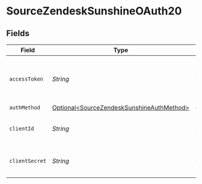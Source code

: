 # SourceZendeskSunshineOAuth20


## Fields

| Field                                                                                                | Type                                                                                                 | Required                                                                                             | Description                                                                                          |
| ---------------------------------------------------------------------------------------------------- | ---------------------------------------------------------------------------------------------------- | ---------------------------------------------------------------------------------------------------- | ---------------------------------------------------------------------------------------------------- |
| `accessToken`                                                                                        | *String*                                                                                             | :heavy_check_mark:                                                                                   | Long-term access Token for making authenticated requests.                                            |
| `authMethod`                                                                                         | [Optional\<SourceZendeskSunshineAuthMethod>](../../models/shared/SourceZendeskSunshineAuthMethod.md) | :heavy_minus_sign:                                                                                   | N/A                                                                                                  |
| `clientId`                                                                                           | *String*                                                                                             | :heavy_check_mark:                                                                                   | The Client ID of your OAuth application.                                                             |
| `clientSecret`                                                                                       | *String*                                                                                             | :heavy_check_mark:                                                                                   | The Client Secret of your OAuth application.                                                         |
